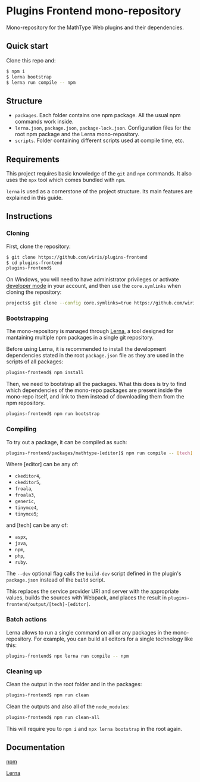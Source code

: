 # Plugins Frontend mono-repository

Mono-repository for the MathType Web plugins and their dependencies.

## Quick start

Clone this repo and:

```sh
$ npm i
$ lerna bootstrap
$ lerna run compile -- npm
```

## Structure

- `packages`. Each folder contains one npm package. All the usual npm commands
work inside.
- `lerna.json`, `package.json`, `package-lock.json`. Configuration files for the
root npm package and the Lerna mono-repository.
- `scripts`. Folder containing different scripts used at compile time, etc.

## Requirements

This project requires basic knowledge of the `git` and `npm` commands.
It also uses the `npx` tool which comes bundled with `npm`.

`lerna` is used as a cornerstone of the project structure. Its main features
are explained in this guide.

## Instructions

### Cloning

First, clone the repository:

```sh
$ git clone https://github.com/wiris/plugins-frontend
$ cd plugins-frontend
plugins-frontend$
```

On Windows, you will need to have administrator privileges or activate
[developer mode](https://docs.microsoft.com/en-us/windows/uwp/get-started/enable-your-device-for-development)
in your account, and then use the `core.symlinks` when cloning the repository:

```sh
projects$ git clone --config core.symlinks=true https://github.com/wiris/plugins-frontend
```

### Bootstrapping

The mono-repository is managed through [Lerna](https://lerna.js.org/), a tool
designed for mantaining multiple npm packages in a single git repository.

Before using Lerna, it is recommended to install the development dependencies
stated in the root `package.json` file as they are used in the scripts of all
packages:

```sh
plugins-frontend$ npm install
```

Then, we need to bootstrap all the packages. What this does is try to find
which dependencies of the mono-repo packages are present inside the mono-repo
itself, and link to them instead of downloading them from the npm repository.

```sh
plugins-frontend$ npm run bootstrap
```

### Compiling

To try out a package, it can be compiled as such:

```sh
plugins-frontend/packages/mathtype-[editor]$ npm run compile -- [tech] [--dev]
```

Where [editor] can be any of:

- `ckeditor4`,
- `ckeditor5`,
- `froala`,
- `froala3`,
- `generic`,
- `tinymce4`,
- `tinymce5`;

and [tech] can be any of:

- `aspx`,
- `java`,
- `npm`,
- `php`,
- `ruby`.

The `--dev` optional flag calls the `build-dev` script defined in the plugin's `package.json`
instead of the `build` script.

This replaces the service provider URI and server with the appropriate values,
builds the sources with Webpack, and places the result in
`plugins-frontend/output/[tech]-[editor]`.

### Batch actions

Lerna allows to run a single command on all or any packages in the
mono-repository. For example, you can build all editors for a single technology
like this:

```sh
plugins-frontend$ npx lerna run compile -- npm
```

### Cleaning up

Clean the output in the root folder and in the packages:

```sh
plugins-frontend$ npm run clean
```

Clean the outputs and also all of the `node_modules`:

```sh
plugins-frontend$ npm run clean-all
```

This will require you to `npm i` and `npx lerna bootstrap` in the root again.

## Documentation

[npm](https://docs.npmjs.com/)

[Lerna](https://github.com/lerna/lerna#readme) 